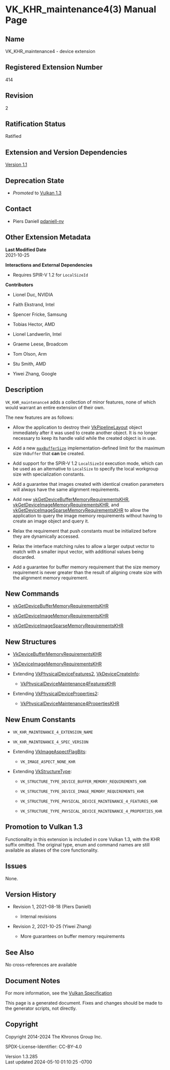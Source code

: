 # VK_KHR_maintenance4(3) Manual Page

## Name

VK_KHR_maintenance4 - device extension



## <a href="#_registered_extension_number" class="anchor"></a>Registered Extension Number

414

## <a href="#_revision" class="anchor"></a>Revision

2

## <a href="#_ratification_status" class="anchor"></a>Ratification Status

Ratified

## <a href="#_extension_and_version_dependencies" class="anchor"></a>Extension and Version Dependencies

[Version 1.1](#versions-1.1)  

## <a href="#_deprecation_state" class="anchor"></a>Deprecation State

- *Promoted* to <a
  href="https://registry.khronos.org/vulkan/specs/1.3-extensions/html/vkspec.html#versions-1.3-promotions"
  target="_blank" rel="noopener">Vulkan 1.3</a>

## <a href="#_contact" class="anchor"></a>Contact

- Piers Daniell <a
  href="https://github.com/KhronosGroup/Vulkan-Docs/issues/new?body=%5BVK_KHR_maintenance4%5D%20@pdaniell-nv%0A*Here%20describe%20the%20issue%20or%20question%20you%20have%20about%20the%20VK_KHR_maintenance4%20extension*"
  target="_blank" rel="nofollow noopener"><em></em>pdaniell-nv</a>

## <a href="#_other_extension_metadata" class="anchor"></a>Other Extension Metadata

**Last Modified Date**  
2021-10-25

**Interactions and External Dependencies**  
- Requires SPIR-V 1.2 for `LocalSizeId`

**Contributors**  
- Lionel Duc, NVIDIA

- Faith Ekstrand, Intel

- Spencer Fricke, Samsung

- Tobias Hector, AMD

- Lionel Landwerlin, Intel

- Graeme Leese, Broadcom

- Tom Olson, Arm

- Stu Smith, AMD

- Yiwei Zhang, Google

## <a href="#_description" class="anchor"></a>Description

`VK_KHR_maintenance4` adds a collection of minor features, none of which
would warrant an entire extension of their own.

The new features are as follows:

- Allow the application to destroy their
  [VkPipelineLayout](https://registry.khronos.org/vulkan/specs/1.3-extensions/man/html/VkPipelineLayout.html) object immediately after it
  was used to create another object. It is no longer necessary to keep
  its handle valid while the created object is in use.

- Add a new <a
  href="https://registry.khronos.org/vulkan/specs/1.3-extensions/html/vkspec.html#limits-maxBufferSize"
  target="_blank" rel="noopener"><code>maxBufferSize</code></a>
  implementation-defined limit for the maximum size `VkBuffer` that
  **can** be created.

- Add support for the SPIR-V 1.2 `LocalSizeId` execution mode, which can
  be used as an alternative to `LocalSize` to specify the local
  workgroup size with specialization constants.

- Add a guarantee that images created with identical creation parameters
  will always have the same alignment requirements.

- Add new
  [vkGetDeviceBufferMemoryRequirementsKHR](https://registry.khronos.org/vulkan/specs/1.3-extensions/man/html/vkGetDeviceBufferMemoryRequirementsKHR.html),
  [vkGetDeviceImageMemoryRequirementsKHR](https://registry.khronos.org/vulkan/specs/1.3-extensions/man/html/vkGetDeviceImageMemoryRequirementsKHR.html),
  and
  [vkGetDeviceImageSparseMemoryRequirementsKHR](https://registry.khronos.org/vulkan/specs/1.3-extensions/man/html/vkGetDeviceImageSparseMemoryRequirementsKHR.html)
  to allow the application to query the image memory requirements
  without having to create an image object and query it.

- Relax the requirement that push constants must be initialized before
  they are dynamically accessed.

- Relax the interface matching rules to allow a larger output vector to
  match with a smaller input vector, with additional values being
  discarded.

- Add a guarantee for buffer memory requirement that the size memory
  requirement is never greater than the result of aligning create size
  with the alignment memory requirement.

## <a href="#_new_commands" class="anchor"></a>New Commands

- [vkGetDeviceBufferMemoryRequirementsKHR](https://registry.khronos.org/vulkan/specs/1.3-extensions/man/html/vkGetDeviceBufferMemoryRequirementsKHR.html)

- [vkGetDeviceImageMemoryRequirementsKHR](https://registry.khronos.org/vulkan/specs/1.3-extensions/man/html/vkGetDeviceImageMemoryRequirementsKHR.html)

- [vkGetDeviceImageSparseMemoryRequirementsKHR](https://registry.khronos.org/vulkan/specs/1.3-extensions/man/html/vkGetDeviceImageSparseMemoryRequirementsKHR.html)

## <a href="#_new_structures" class="anchor"></a>New Structures

- [VkDeviceBufferMemoryRequirementsKHR](https://registry.khronos.org/vulkan/specs/1.3-extensions/man/html/VkDeviceBufferMemoryRequirementsKHR.html)

- [VkDeviceImageMemoryRequirementsKHR](https://registry.khronos.org/vulkan/specs/1.3-extensions/man/html/VkDeviceImageMemoryRequirementsKHR.html)

- Extending [VkPhysicalDeviceFeatures2](https://registry.khronos.org/vulkan/specs/1.3-extensions/man/html/VkPhysicalDeviceFeatures2.html),
  [VkDeviceCreateInfo](https://registry.khronos.org/vulkan/specs/1.3-extensions/man/html/VkDeviceCreateInfo.html):

  - [VkPhysicalDeviceMaintenance4FeaturesKHR](https://registry.khronos.org/vulkan/specs/1.3-extensions/man/html/VkPhysicalDeviceMaintenance4FeaturesKHR.html)

- Extending
  [VkPhysicalDeviceProperties2](https://registry.khronos.org/vulkan/specs/1.3-extensions/man/html/VkPhysicalDeviceProperties2.html):

  - [VkPhysicalDeviceMaintenance4PropertiesKHR](https://registry.khronos.org/vulkan/specs/1.3-extensions/man/html/VkPhysicalDeviceMaintenance4PropertiesKHR.html)

## <a href="#_new_enum_constants" class="anchor"></a>New Enum Constants

- `VK_KHR_MAINTENANCE_4_EXTENSION_NAME`

- `VK_KHR_MAINTENANCE_4_SPEC_VERSION`

- Extending [VkImageAspectFlagBits](https://registry.khronos.org/vulkan/specs/1.3-extensions/man/html/VkImageAspectFlagBits.html):

  - `VK_IMAGE_ASPECT_NONE_KHR`

- Extending [VkStructureType](https://registry.khronos.org/vulkan/specs/1.3-extensions/man/html/VkStructureType.html):

  - `VK_STRUCTURE_TYPE_DEVICE_BUFFER_MEMORY_REQUIREMENTS_KHR`

  - `VK_STRUCTURE_TYPE_DEVICE_IMAGE_MEMORY_REQUIREMENTS_KHR`

  - `VK_STRUCTURE_TYPE_PHYSICAL_DEVICE_MAINTENANCE_4_FEATURES_KHR`

  - `VK_STRUCTURE_TYPE_PHYSICAL_DEVICE_MAINTENANCE_4_PROPERTIES_KHR`

## <a href="#_promotion_to_vulkan_1_3" class="anchor"></a>Promotion to Vulkan 1.3

Functionality in this extension is included in core Vulkan 1.3, with the
KHR suffix omitted. The original type, enum and command names are still
available as aliases of the core functionality.

## <a href="#_issues" class="anchor"></a>Issues

None.

## <a href="#_version_history" class="anchor"></a>Version History

- Revision 1, 2021-08-18 (Piers Daniell)

  - Internal revisions

- Revision 2, 2021-10-25 (Yiwei Zhang)

  - More guarantees on buffer memory requirements

## <a href="#_see_also" class="anchor"></a>See Also

No cross-references are available

## <a href="#_document_notes" class="anchor"></a>Document Notes

For more information, see the <a
href="https://registry.khronos.org/vulkan/specs/1.3-extensions/html/vkspec.html#VK_KHR_maintenance4"
target="_blank" rel="noopener">Vulkan Specification</a>

This page is a generated document. Fixes and changes should be made to
the generator scripts, not directly.

## <a href="#_copyright" class="anchor"></a>Copyright

Copyright 2014-2024 The Khronos Group Inc.

SPDX-License-Identifier: CC-BY-4.0

Version 1.3.285  
Last updated 2024-05-10 01:10:25 -0700
